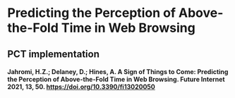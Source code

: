# Predicting the Perception of Above-the-Fold Time in Web Browsing

## PCT implementation

#### Jahromi, H.Z.; Delaney, D.; Hines, A. A Sign of Things to Come: Predicting the Perception of Above-the-Fold Time in Web Browsing. Future Internet 2021, 13, 50. https://doi.org/10.3390/fi13020050

